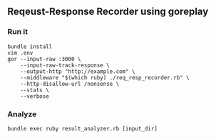 ## Reqeust-Response Recorder using goreplay ##


### Run it ###

``` shell
bundle install
vim .env
gor --input-raw :3000 \
    --input-raw-track-response \
    --output-http "http://example.com" \
    --middleware "$(which ruby) ./req_resp_recorder.rb" \
    --http-disallow-url /nonsense \
    --stats \
    --verbose
```

### Analyze ###

``` shell
bundle exec ruby result_analyzer.rb [input_dir]
```
